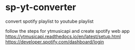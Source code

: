 # sp-yt-converter

convert spotify playlist to youtube playlist

follow the steps for ytmusicapi and create spotify web app
https://ytmusicapi.readthedocs.io/en/latest/setup.html
https://developer.spotify.com/dashboard/login
